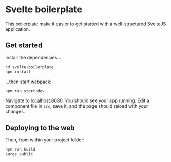 # Svelte boilerplate

This boilerplate make it easier to get started with a well-structured SvelteJS application.

## Get started

Install the dependencies...

```bash
cd svelte-boilerplate
npm install
```

...then start webpack:

```bash
npm run start:dev
```

Navigate to [localhost:8080](http://localhost:8080). You should see your app running. Edit a component file in `src`, save it, and the page should reload with your changes.

## Deploying to the web

Then, from within your project folder:

```bash
npm run build
surge public
```
